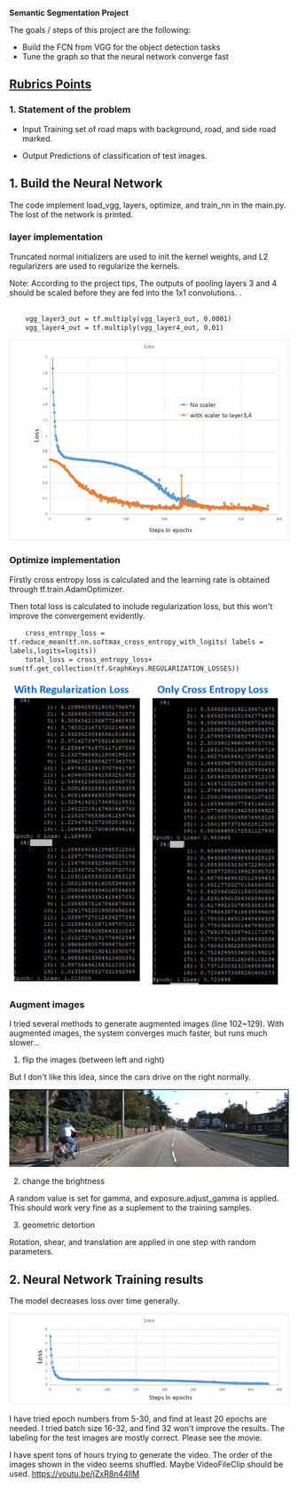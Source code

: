 **Semantic Segmentation Project**



The goals / steps of this project are the following:

* Build the FCN from VGG for the object detection tasks
* Tune the graph so that the neural network converge fast

## [Rubrics Points](https://review.udacity.com/#!/rubrics/989/view) 

### 1. Statement of the problem

* Input
Training set of road maps with background, road, and side road marked.

* Output
Predictions of classification of test images.

## 1. Build the Neural Network
The code implement load_vgg, layers, optimize, and train_nn in the main.py. The lost of the network is printed.

### layer implementation
Truncated normal initializers are used to init the kernel weights, and L2 regularizers are used to regularize the kernels. 

Note:
According to the project tips, The outputs of pooling layers 3 and 4 should be scaled before they are fed into the 1x1 convolutions. . 
```
   
    vgg_layer3_out = tf.multiply(vgg_layer3_out, 0.0001)
    vgg_layer4_out = tf.multiply(vgg_layer4_out, 0.01)
```

![picture alt](report/FasterConvergingFromScaling.png)

### Optimize implementation
Firstly cross entropy loss is calculated and the learning rate is obtained through tf.train.AdamOptimizer.

Then total loss is calculated to include regularization loss, but this won't improve the convergement evidently.
```
    cross_entropy_loss = tf.reduce_mean(tf.nn.softmax_cross_entropy_with_logits( labels = labels,logits=logits))
    total_loss = cross_entropy_loss+ sum(tf.get_collection(tf.GraphKeys.REGULARIZATION_LOSSES))
```

![picture alt](report/LossAndConvergement.png)

### Augment images
I tried several methods to generate augmented images (line 102~129). With augmented images, the system converges much faster, but runs much slower...
1) flip the images (between left and right)

But I don't like this idea, since the cars drive on the right normally.

![picture alt](report/flipimage.png)

2) change the brightness

A random value is set for gamma, and exposure.adjust_gamma is applied.
This should work very fine as a suplement to the training samples.

3) geometric detortion 

Rotation, shear, and translation are applied in one step with random parameters.

## 2. Neural Network Training results
The model decreases loss over time generally.

![picture alt](report/loss.png)

I have tried epoch numbers from 5-30, and find at least 20 epochs are needed.
I tried batch size 16-32, and find 32 won't improve the results.
The labeling for the test images are mostly correct. Please see the movie.

I have spent tons of hours trying to generate the video. The order of the images shown in the video seems shuffled. Maybe VideoFileClip should be used.
https://youtu.be/jZxR8n44IlM
 